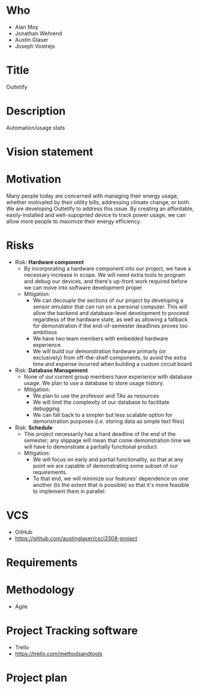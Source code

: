 # Who
* Alan Moy
* Jonathan Wehrend
* Austin Glaser
* Joseph Vostrejs

# Title
Outletify

# Description
Automation/usage stats

# Vision statement

# Motivation
Many people today are concerned with managing their energy usage, whether
motivated by their utility bills, addressing climate change, or both. We are
developing Outletify to address this issue. By creating an affordable,
easily-installed and well-supoprted device to track power usage, we can allow
more people to maximize their energy efficiency.

# Risks
-   Risk: **Hardware component**
    -   By incorporating a hardware component into our project, we have a
        necessary increase in scope. We will need extra tools to program and
        debug our devices, and there's up-front work required before we can move
        into software development proper
    -   Mitigation:
        -   We can decouple the sections of our project by developing a sensor
            emulator that can run on a personal computer. This will allow the
            backend and database-level development to proceed regardless of the
            hardware state, as well as allowing a fallback for demonstration if
            the end-of-semester deadlines proves too ambitious
        -   We have two team members with embedded hardware experience.
        -   We will build our demonstration hardware primarly (or exclusively)
            from off-the-shelf components, to avoid the extra time and expense
            incurred when building a custom circuit board
-   Risk: **Database Management**
    -   None of our current group members have experience with database usage.
        We plan to use a database to store usage history.
    -   Mitigation:
        -   We plan to use the professor and TAs as resources
        -   We will limit the complexity of our database to facilitate debugging
        -   We can fall back to a simpler but less scalable option for
            demonstration purposes (i.e. storing data as simple text files)
-   Risk: **Schedule**
    -   This project necessarily has a hard deadline of the end of the semester;
        any slippage will mean that come demonstration time we will have to
        demonstrate a partially functional product
    -   Mitigation:
        -   We will focus on early and partial functionality, so that at any
            point we are capable of demonstrating some subset of our
            requirements.
        -   To that end, we will minimize our features' dependence on one
            another (to the extent that is possible) so that it's more feasible
            to implement them in parallel.

# VCS
* GitHub
* https://github.com/austinglaser/csci3308-project

# Requirements

# Methodology
* Agile

# Project Tracking software
* Trello
* https://trello.com/methodsandtools

# Project plan

